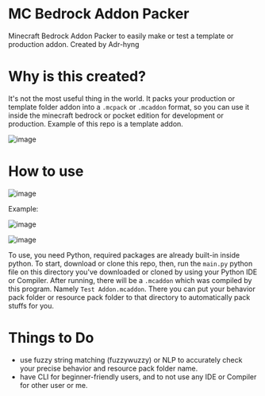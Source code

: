 # MC Bedrock Addon Packer
Minecraft Bedrock Addon Packer to easily make or test a template or production addon.
Created by Adr-hyng

# Why is this created?

It's not the most useful thing in the world. It packs your production or template folder addon into a `.mcpack` or `.mcaddon` format, so you can use it inside the minecraft bedrock or pocket edition for development or production. Example of this repo is a template addon.

![image](https://user-images.githubusercontent.com/95139246/183453113-c6f3e990-578e-43c1-8c19-18abe03729b3.png)



# How to use

![image](https://user-images.githubusercontent.com/95139246/183453235-fa4ad69a-27b1-462b-a252-4b4e8d0b7890.png)

Example:

![image](https://user-images.githubusercontent.com/95139246/183454060-d4cf5ea4-2000-4680-8558-eddbe70581bd.png)

![image](https://user-images.githubusercontent.com/95139246/183454175-7bfa2e1f-145f-4fd7-a538-2f8691cb1e4e.png)


To use, you need Python, required packages are already built-in inside python. 
To start, download or clone this repo, then, run the `main.py` python file on this directory you've downloaded or cloned by using your Python IDE or Compiler. After running, there will be a `.mcaddon` which was compiled by this program. Namely `Test Addon.mcaddon`. There you can put your behavior pack folder or resource pack folder to that directory to automatically pack stuffs for you.

# Things to Do

- use fuzzy string matching (fuzzywuzzy) or NLP to accurately check your precise behavior and resource pack folder name.
- have CLI for beginner-friendly users, and to not use any IDE or Compiler for other user or me.
